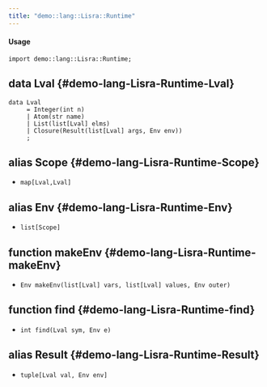 ```yaml
---
title: "demo::lang::Lisra::Runtime"
---
```


#### Usage

`import demo::lang::Lisra::Runtime;`


## data Lval {#demo-lang-Lisra-Runtime-Lval}

```rascal
data Lval  
     = Integer(int n)
     | Atom(str name)
     | List(list[Lval] elms)
     | Closure(Result(list[Lval] args, Env env))
     ;
```

## alias Scope {#demo-lang-Lisra-Runtime-Scope}

* `map[Lval,Lval]`

## alias Env {#demo-lang-Lisra-Runtime-Env}

* `list[Scope]`

## function makeEnv {#demo-lang-Lisra-Runtime-makeEnv}

* ``Env makeEnv(list[Lval] vars, list[Lval] values, Env outer)``

## function find {#demo-lang-Lisra-Runtime-find}

* ``int find(Lval sym, Env e)``

## alias Result {#demo-lang-Lisra-Runtime-Result}

* `tuple[Lval val, Env env]`

